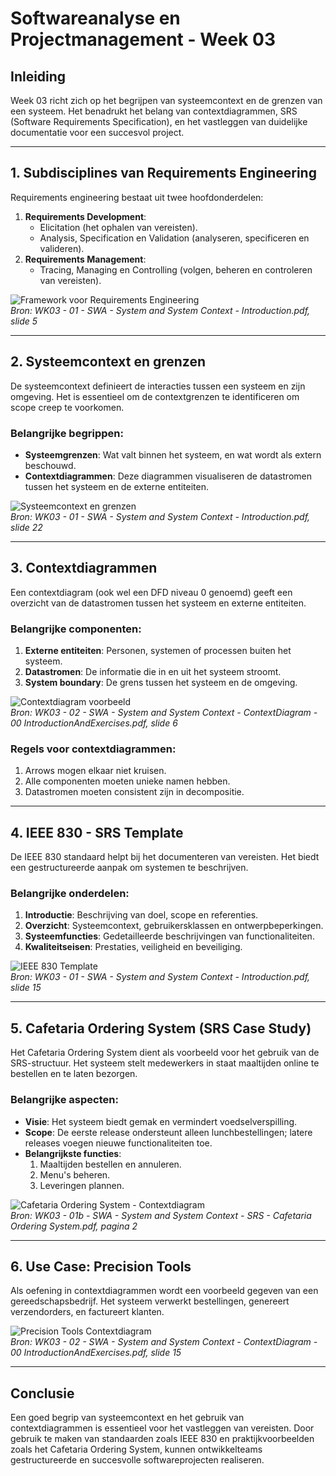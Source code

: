 # Softwareanalyse en Projectmanagement - Week 03

## Inleiding
Week 03 richt zich op het begrijpen van systeemcontext en de grenzen van een systeem. Het benadrukt het belang van contextdiagrammen, SRS (Software Requirements Specification), en het vastleggen van duidelijke documentatie voor een succesvol project.

---

## 1. Subdisciplines van Requirements Engineering
Requirements engineering bestaat uit twee hoofdonderdelen:
1. **Requirements Development**:
   - Elicitation (het ophalen van vereisten).
   - Analysis, Specification en Validation (analyseren, specificeren en valideren).
2. **Requirements Management**:
   - Tracing, Managing en Controlling (volgen, beheren en controleren van vereisten).

![Framework voor Requirements Engineering](RequirementsEngineeringFramework.png)  
*Bron: WK03 - 01 - SWA - System and System Context - Introduction.pdf, slide 5*

---

## 2. Systeemcontext en grenzen
De systeemcontext definieert de interacties tussen een systeem en zijn omgeving. Het is essentieel om de contextgrenzen te identificeren om scope creep te voorkomen.

### Belangrijke begrippen:
- **Systeemgrenzen**: Wat valt binnen het systeem, en wat wordt als extern beschouwd.
- **Contextdiagrammen**: Deze diagrammen visualiseren de datastromen tussen het systeem en de externe entiteiten.

![Systeemcontext en grenzen](SystemContextBoundaries.png)  
*Bron: WK03 - 01 - SWA - System and System Context - Introduction.pdf, slide 22*

---

## 3. Contextdiagrammen
Een contextdiagram (ook wel een DFD niveau 0 genoemd) geeft een overzicht van de datastromen tussen het systeem en externe entiteiten. 

### Belangrijke componenten:
1. **Externe entiteiten**: Personen, systemen of processen buiten het systeem.
2. **Datastromen**: De informatie die in en uit het systeem stroomt.
3. **System boundary**: De grens tussen het systeem en de omgeving.

![Contextdiagram voorbeeld](ContextDiagramExample.png)  
*Bron: WK03 - 02 - SWA - System and System Context - ContextDiagram - 00 IntroductionAndExercises.pdf, slide 6*

### Regels voor contextdiagrammen:
1. Arrows mogen elkaar niet kruisen.
2. Alle componenten moeten unieke namen hebben.
3. Datastromen moeten consistent zijn in decompositie.

---

## 4. IEEE 830 - SRS Template
De IEEE 830 standaard helpt bij het documenteren van vereisten. Het biedt een gestructureerde aanpak om systemen te beschrijven.

### Belangrijke onderdelen:
1. **Introductie**: Beschrijving van doel, scope en referenties.
2. **Overzicht**: Systeemcontext, gebruikersklassen en ontwerpbeperkingen.
3. **Systeemfuncties**: Gedetailleerde beschrijvingen van functionaliteiten.
4. **Kwaliteitseisen**: Prestaties, veiligheid en beveiliging.

![IEEE 830 Template](IEEE830Template.png)  
*Bron: WK03 - 01 - SWA - System and System Context - Introduction.pdf, slide 15*

---

## 5. Cafetaria Ordering System (SRS Case Study)
Het Cafetaria Ordering System dient als voorbeeld voor het gebruik van de SRS-structuur. Het systeem stelt medewerkers in staat maaltijden online te bestellen en te laten bezorgen.

### Belangrijke aspecten:
- **Visie**: Het systeem biedt gemak en vermindert voedselverspilling.
- **Scope**: De eerste release ondersteunt alleen lunchbestellingen; latere releases voegen nieuwe functionaliteiten toe.
- **Belangrijkste functies**:
  1. Maaltijden bestellen en annuleren.
  2. Menu's beheren.
  3. Leveringen plannen.

![Cafetaria Ordering System - Contextdiagram](COSContextDiagram.png)  
*Bron: WK03 - 01b - SWA - System and System Context - SRS - Cafetaria Ordering System.pdf, pagina 2*

---

## 6. Use Case: Precision Tools
Als oefening in contextdiagrammen wordt een voorbeeld gegeven van een gereedschapsbedrijf. Het systeem verwerkt bestellingen, genereert verzendorders, en factureert klanten.

![Precision Tools Contextdiagram](PrecisionToolsDiagram.png)  
*Bron: WK03 - 02 - SWA - System and System Context - ContextDiagram - 00 IntroductionAndExercises.pdf, slide 15*

---

## Conclusie
Een goed begrip van systeemcontext en het gebruik van contextdiagrammen is essentieel voor het vastleggen van vereisten. Door gebruik te maken van standaarden zoals IEEE 830 en praktijkvoorbeelden zoals het Cafetaria Ordering System, kunnen ontwikkelteams gestructureerde en succesvolle softwareprojecten realiseren.
